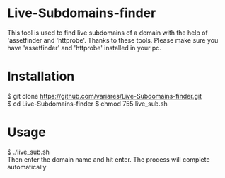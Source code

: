 # Live-Subdomains-finder
This tool is used to find live subdomains of a domain with the help of 'assetfinder and 'httprobe'. Thanks to these tools.
Please make sure you have 'assetfinder' and 'httprobe' installed in your pc. 

# Installation
$ git clone https://github.com/variares/Live-Subdomains-finder.git  
$ cd Live-Subdomains-finder
$ chmod 755 live_sub.sh

# Usage
$ ./live_sub.sh        
Then enter the domain name and hit enter. The process will complete automatically
